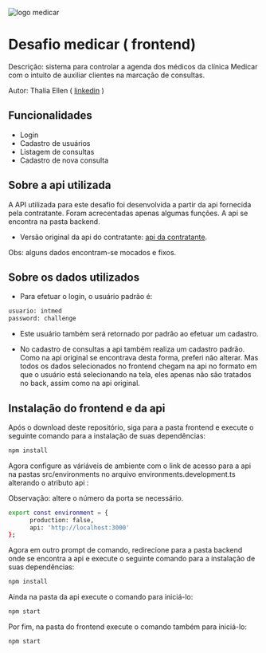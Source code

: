 ![logo medicar](https://i.postimg.cc/DZNPJSxk/Logo.png "logo medicar")
# Desafio medicar  ( frontend)
Descrição: sistema para controlar a agenda dos médicos da clínica Medicar com o intuito de auxiliar clientes na marcação de consultas.

Autor: Thalia Ellen ( [linkedin](https://linkedin.com/in/thalia-ellen-6314a4120) )
## Funcionalidades

- Login
- Cadastro de usuários
- Listagem de consultas
- Cadastro de nova consulta

## Sobre a api utilizada
A API utilizada para este desafio foi desenvolvida a partir da api fornecida pela contratante. Foram acrecentadas apenas algumas funções. A api se encontra na pasta backend.
- Versão original da api do contratante: [api da contratante](https://github.com/Intmed-Software/desafio-mock-server).

Obs: alguns dados encontram-se mocados e fixos.

## Sobre os dados utilizados

- Para efetuar o login, o usuário padrão é:

```sh
usuario: intmed
password: challenge
```
- Este usuário também será retornado por padrão ao efetuar um cadastro.

- No cadastro de consultas a api também realiza um cadastro padrão. Como na api original se encontrava desta forma, preferi não alterar. Mas todos os dados selecionados no frontend chegam na api no formato em que o usuário está selecionando na tela, eles apenas não são tratados no back, assim como na api original.

## Instalação do frontend e da api

Após o download deste repositório, siga para a pasta frontend e execute o seguinte comando para a instalação de suas dependências:

```sh
npm install
```

Agora configure as váriáveis de ambiente com o link de acesso para a api na pastas src/environments no arquivo environments.development.ts alterando o atributo api :

Observação: altere o número da porta se necessário.

```sh
export const environment = {
      production: false,
      api: 'http://localhost:3000'
};
```

Agora em outro prompt de comando, redirecione para a pasta backend onde se encontra a api e execute o seguinte comando para a instalação de suas dependências:
```sh
npm install
```
Ainda na pasta da api execute o comando para iniciá-lo:
```sh
npm start
``` 
Por fim, na pasta do frontend execute o comando também para iniciá-lo:
```sh
npm start
``` 

